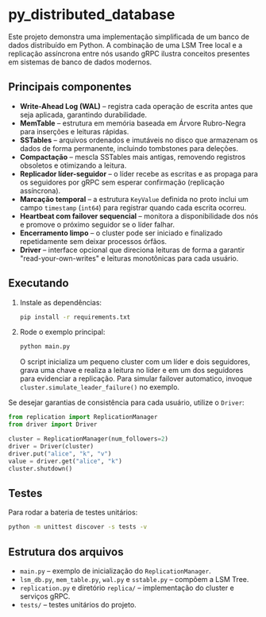 # py_distributed_database

Este projeto demonstra uma implementação simplificada de um banco de dados distribuído em Python. A combinação de uma LSM Tree local e a replicação assíncrona entre nós usando gRPC ilustra conceitos presentes em sistemas de banco de dados modernos.

## Principais componentes

- **Write-Ahead Log (WAL)** – registra cada operação de escrita antes que seja aplicada, garantindo durabilidade.
- **MemTable** – estrutura em memória baseada em Árvore Rubro-Negra para inserções e leituras rápidas.
- **SSTables** – arquivos ordenados e imutáveis no disco que armazenam os dados de forma permanente, incluindo tombstones para deleções.
- **Compactação** – mescla SSTables mais antigas, removendo registros obsoletos e otimizando a leitura.
- **Replicador líder-seguidor** – o líder recebe as escritas e as propaga para os seguidores por gRPC sem esperar confirmação (replicação assíncrona).
- **Marcação temporal** – a estrutura `KeyValue` definida no proto inclui um campo `timestamp` (`int64`) para registrar quando cada escrita ocorreu.
- **Heartbeat com failover sequencial** – monitora a disponibilidade dos nós e promove o próximo seguidor se o líder falhar.
- **Encerramento limpo** – o cluster pode ser iniciado e finalizado repetidamente sem deixar processos órfãos.
- **Driver** – interface opcional que direciona leituras de forma a garantir "read-your-own-writes" e leituras monotônicas para cada usuário.

## Executando

1. Instale as dependências:
   ```bash
   pip install -r requirements.txt
   ```
2. Rode o exemplo principal:
   ```bash
   python main.py
   ```
   O script inicializa um pequeno cluster com um líder e dois seguidores, grava uma chave e realiza a leitura no líder e em um dos seguidores para evidenciar a replicação.
Para simular failover automatico, invoque `cluster.simulate_leader_failure()` no exemplo.

Se desejar garantias de consistência para cada usuário, utilize o `Driver`:
```python
from replication import ReplicationManager
from driver import Driver

cluster = ReplicationManager(num_followers=2)
driver = Driver(cluster)
driver.put("alice", "k", "v")
value = driver.get("alice", "k")
cluster.shutdown()
```

## Testes

Para rodar a bateria de testes unitários:
```bash
python -m unittest discover -s tests -v
```

## Estrutura dos arquivos

- `main.py` – exemplo de inicialização do `ReplicationManager`.
- `lsm_db.py`, `mem_table.py`, `wal.py` e `sstable.py` – compõem a LSM Tree.
- `replication.py` e diretório `replica/` – implementação do cluster e serviços gRPC.
- `tests/` – testes unitários do projeto.
